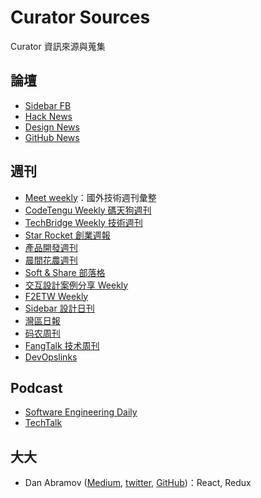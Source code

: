 # Curator Sources

Curator 資訊來源與蒐集

## 論壇

- [Sidebar FB](https://www.facebook.com/SidebarIO)
- [Hack News](https://news.ycombinator.com/)
- [Design News](https://www.designernews.co)
- [GitHub News](http://www.gitlogs.com/)


## 週刊

- [Meet weekly](https://github.com/matheusazzi/meet-weekly)：國外技術週刊彙整
- [CodeTengu Weekly 碼天狗週刊](http://weekly.codetengu.com/)
- [TechBridge Weekly 技術週刊](http://weekly.techbridge.cc/)
- [Star Rocket 創業週報](http://weekly.starrocket.io/)
- [產品開發週刊](https://pdwtaiwan.ongoodbits.com/)
- [晨間花農週刊](https://gardenernews.ongoodbits.com/)
- [Soft & Share 部落格](https://softnshare.wordpress.com/blog/)
- [交互設計案例分享 Weekly](https://medium.com/%E5%A5%A7%E9%9D%A9%E8%A8%AD%E8%A8%88-startup-studio)
- [F2ETW Weekly](http://www.f2e.tw/weekly-collection/)
- [Sidebar 設計日刊](http://sidebar.io)
- [灣區日報](https://wanqu.co)
- [码农周刊](http://weekly.manong.io/)
- [FangTalk 技术周刊](http://tinyletter.com/fangtalk)
- [DevOpslinks](http://devopslinks.com)


## Podcast

- [Software Engineering Daily](http://softwareengineeringdaily.com/)
- [TechTalk](http://www.techtalk.tw/)


## 大大

- Dan Abramov ([Medium](https://medium.com/@dan_abramov), [twitter](https://twitter.com/dan_abramov), [GitHub](https://github.com/gaearon))：React, Redux
